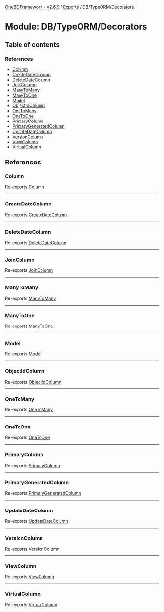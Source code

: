 [OneBE Framework - v2.6.9](../README.md) / [Exports](../modules.md) / DB/TypeORM/Decorators

# Module: DB/TypeORM/Decorators

## Table of contents

### References

- [Column](DB_TypeORM_Decorators.md#column)
- [CreateDateColumn](DB_TypeORM_Decorators.md#createdatecolumn)
- [DeleteDateColumn](DB_TypeORM_Decorators.md#deletedatecolumn)
- [JoinColumn](DB_TypeORM_Decorators.md#joincolumn)
- [ManyToMany](DB_TypeORM_Decorators.md#manytomany)
- [ManyToOne](DB_TypeORM_Decorators.md#manytoone)
- [Model](DB_TypeORM_Decorators.md#model)
- [ObjectIdColumn](DB_TypeORM_Decorators.md#objectidcolumn)
- [OneToMany](DB_TypeORM_Decorators.md#onetomany)
- [OneToOne](DB_TypeORM_Decorators.md#onetoone)
- [PrimaryColumn](DB_TypeORM_Decorators.md#primarycolumn)
- [PrimaryGeneratedColumn](DB_TypeORM_Decorators.md#primarygeneratedcolumn)
- [UpdateDateColumn](DB_TypeORM_Decorators.md#updatedatecolumn)
- [VersionColumn](DB_TypeORM_Decorators.md#versioncolumn)
- [ViewColumn](DB_TypeORM_Decorators.md#viewcolumn)
- [VirtualColumn](DB_TypeORM_Decorators.md#virtualcolumn)

## References

### Column

Re-exports [Column](DB_TypeORM_Decorators_Column.md#column)

___

### CreateDateColumn

Re-exports [CreateDateColumn](DB_TypeORM_Decorators_Column.md#createdatecolumn)

___

### DeleteDateColumn

Re-exports [DeleteDateColumn](DB_TypeORM_Decorators_Column.md#deletedatecolumn)

___

### JoinColumn

Re-exports [JoinColumn](DB_TypeORM_Decorators_Relation.md#joincolumn)

___

### ManyToMany

Re-exports [ManyToMany](DB_TypeORM_Decorators_Relation.md#manytomany)

___

### ManyToOne

Re-exports [ManyToOne](DB_TypeORM_Decorators_Relation.md#manytoone)

___

### Model

Re-exports [Model](DB_TypeORM_Decorators_Model.md#model)

___

### ObjectIdColumn

Re-exports [ObjectIdColumn](DB_TypeORM_Decorators_Column.md#objectidcolumn)

___

### OneToMany

Re-exports [OneToMany](DB_TypeORM_Decorators_Relation.md#onetomany)

___

### OneToOne

Re-exports [OneToOne](DB_TypeORM_Decorators_Relation.md#onetoone)

___

### PrimaryColumn

Re-exports [PrimaryColumn](DB_TypeORM_Decorators_Column.md#primarycolumn)

___

### PrimaryGeneratedColumn

Re-exports [PrimaryGeneratedColumn](DB_TypeORM_Decorators_Column.md#primarygeneratedcolumn)

___

### UpdateDateColumn

Re-exports [UpdateDateColumn](DB_TypeORM_Decorators_Column.md#updatedatecolumn)

___

### VersionColumn

Re-exports [VersionColumn](DB_TypeORM_Decorators_Column.md#versioncolumn)

___

### ViewColumn

Re-exports [ViewColumn](DB_TypeORM_Decorators_Column.md#viewcolumn)

___

### VirtualColumn

Re-exports [VirtualColumn](DB_TypeORM_Decorators_Column.md#virtualcolumn)
